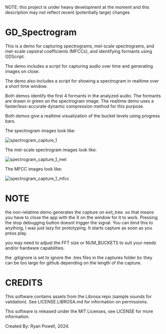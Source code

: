 NOTE: this project is under heavy development at the moment and this description may not reflect recent (potentially large) changes

# GD_Spectrogram

This is a demo for capturing spectrograms, mel-scale spectrograms, and mel-scale cepstral coefficients (MFCCs), and identifying formants using GDScript.

The demo includes a script for capturing audio over time and generating images on close.

The demo also includes a script for showing a spectrogram in realtime over a short time window.

Both demos identify the first 4 formants in the analyzed audio. The formants are drawn in green on the spectrogram image. The realtime demo uses a faster/less-accurate dynamic compression method for this purpose.

Both demos give a realtime visualization of the bucket levels using progress bars.

The spectrogram images look like:
 
![spectrogram_capture_1](https://github.com/InfernalWAVE/GD_Spectrogram/assets/48569884/8ac480c7-73f1-4418-a8f4-5225a5bd5e9c)

The mel-scale spectrogram images look like:

![spectrogram_capture_1_mel](https://github.com/InfernalWAVE/GD_Spectrogram/assets/48569884/e93b1b45-72b3-42bc-9429-b282f483ffb1)

The MFCC images look like:

![spectrogram_capture_1_mfcc](https://github.com/InfernalWAVE/GD_Spectrogram/assets/48569884/cb7315f7-cad4-4bc8-9865-74b5996a422e)


# NOTE 
the non-relatime demo generates the capture on exit_tree. so that means you have to close the app with the X on the window for it to work. Pressing the stop debugging button doesnt trigger the signal. You can bind this to anything, I was just lazy for prototyping. It starts capture as soon as you press play.

you may need to adjust the FFT size or NUM_BUCKETS to suit your needs and/or hardware capabilities.

the .gitignore is set to ignore the .tres files in the captures folder bc they can be too large for github depending on the length of the capture.

# CREDITS
This software contains assets from the Librosa repo (sample sounds for validation). See LICENSE.LIBROSA.md for information on permissions.

This software is released under the MIT Licenses, see LICENSE for more information.

Created By: Ryan Powell, 2024.
